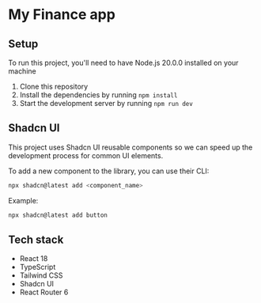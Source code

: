 # My Finance app

## Setup

To run this project, you'll need to have Node.js 20.0.0 installed on your machine

1. Clone this repository
2. Install the dependencies by running `npm install`
3. Start the development server by running `npm run dev`

## Shadcn UI

This project uses Shadcn UI reusable components so we can speed up the development process for common UI elements.

To add a new component to the library, you can use their CLI:

```bash
npx shadcn@latest add <component_name>
```

Example:

```bash
npx shadcn@latest add button
```

## Tech stack

- React 18
- TypeScript
- Tailwind CSS
- Shadcn UI
- React Router 6